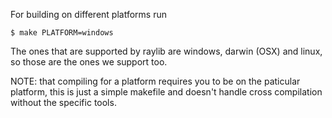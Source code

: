 For building on different platforms run
```console
$ make PLATFORM=windows
```

The ones that are supported by raylib are windows, darwin (OSX) and linux, so those are the ones we support too.

NOTE: that compiling for a platform requires you to be on the paticular platform, this is just a simple makefile and doesn't handle cross compilation without the specific tools.

